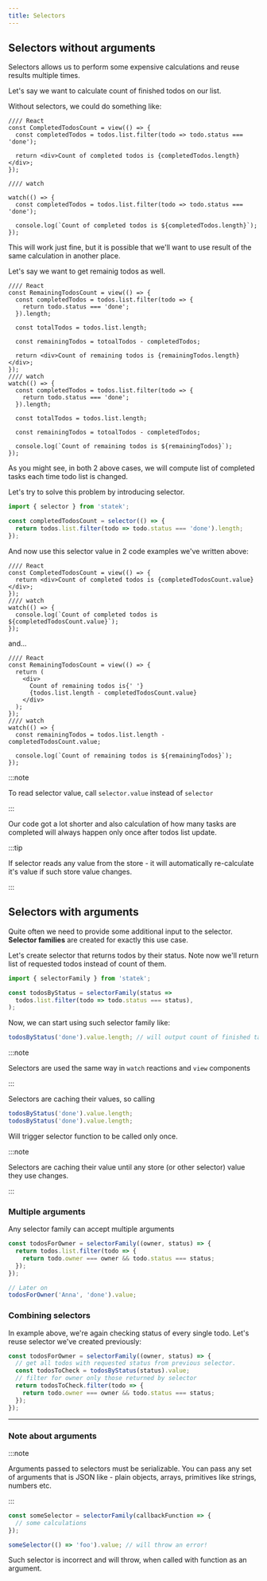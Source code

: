 ```yaml
---
title: Selectors
---
```


## Selectors without arguments

Selectors allows us to perform some expensive calculations and reuse results multiple times.

Let's say we want to calculate count of finished todos on our list.

Without selectors, we could do something like:

```tsx examples
//// React
const CompletedTodosCount = view(() => {
  const completedTodos = todos.list.filter(todo => todo.status === 'done');

  return <div>Count of completed todos is {completedTodos.length}</div>;
});

//// watch

watch(() => {
  const completedTodos = todos.list.filter(todo => todo.status === 'done');

  console.log(`Count of completed todos is ${completedTodos.length}`);
});
```

This will work just fine, but it is possible that we'll want to use result of the same calculation in another place.

Let's say we want to get remainig todos as well.

```tsx examples
//// React
const RemainingTodosCount = view(() => {
  const completedTodos = todos.list.filter(todo => {
    return todo.status === 'done';
  }).length;

  const totalTodos = todos.list.length;

  const remainingTodos = totoalTodos - completedTodos;

  return <div>Count of remaining todos is {remainingTodos.length}</div>;
});
//// watch
watch(() => {
  const completedTodos = todos.list.filter(todo => {
    return todo.status === 'done';
  }).length;

  const totalTodos = todos.list.length;

  const remainingTodos = totoalTodos - completedTodos;

  console.log(`Count of remaining todos is ${remainingTodos}`);
});
```

As you might see, in both 2 above cases, we will compute list of completed tasks each time todo list is changed.

Let's try to solve this problem by introducing selector.

```ts
import { selector } from 'statek';

const completedTodosCount = selector(() => {
  return todos.list.filter(todo => todo.status === 'done').length;
});
```

And now use this selector value in 2 code examples we've written above:

```tsx examples
//// React
const CompletedTodosCount = view(() => {
  return <div>Count of completed todos is {completedTodosCount.value}</div>;
});
//// watch
watch(() => {
  console.log(`Count of completed todos is ${completedTodosCount.value}`);
});
```

and...

```tsx examples
//// React
const RemainingTodosCount = view(() => {
  return (
    <div>
      Count of remaining todos is{' '}
      {todos.list.length - completedTodosCount.value}
    </div>
  );
});
//// watch
watch(() => {
  const remainingTodos = todos.list.length - completedTodosCount.value;

  console.log(`Count of remaining todos is ${remainingTodos}`);
});
```

:::note

To read selector value, call `selector.value` instead of `selector`

:::

Our code got a lot shorter and also calculation of how many tasks are completed will always happen only once after todos list update.

:::tip

If selector reads any value from the store - it will automatically re-calculate it's value if such store value changes.

:::

## Selectors with arguments

Quite often we need to provide some additional input to the selector. **Selector families** are created for exactly this use case.

Let's create selector that returns todos by their status. Note now we'll return list of requested todos instead of count of them.

```ts
import { selectorFamily } from 'statek';

const todosByStatus = selectorFamily(status =>
  todos.list.filter(todo => todo.status === status),
);
```

Now, we can start using such selector family like:

```ts
todosByStatus('done').value.length; // will output count of finished tasks
```

:::note

Selectors are used the same way in `watch` reactions and `view` components

:::

Selectors are caching their values, so calling

```ts
todosByStatus('done').value.length;
todosByStatus('done').value.length;
```

Will trigger selector function to be called only once.

:::note

Selectors are caching their value until any store (or other selector) value they use changes.

:::

### Multiple arguments

Any selector family can accept multiple arguments

```ts
const todosForOwner = selectorFamily((owner, status) => {
  return todos.list.filter(todo => {
    return todo.owner === owner && todo.status === status;
  });
});

// Later on
todosForOwner('Anna', 'done').value;
```

### Combining selectors

In example above, we're again checking status of every single todo. Let's reuse selector we've created previously:

```ts
const todosForOwner = selectorFamily((owner, status) => {
  // get all todos with requested status from previous selector.
  const todosToCheck = todosByStatus(status).value;
  // filter for owner only those returned by selector
  return todosToCheck.filter(todo => {
    return todo.owner === owner && todo.status === status;
  });
});
```

---

### Note about arguments

:::note

Arguments passed to selectors must be serializable. You can pass any set of arguments that is JSON like - plain objects, arrays, primitives like strings, numbers etc.

:::

```ts
const someSelector = selectorFamily(callbackFunction => {
  // some calculations
});

someSelector(() => 'foo').value; // will throw an error!
```

Such selector is incorrect and will throw, when called with function as an argument.
